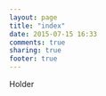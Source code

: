 ```yaml
---
layout: page
title: "index"
date: 2015-07-15 16:33
comments: true
sharing: true
footer: true
---
```


Holder